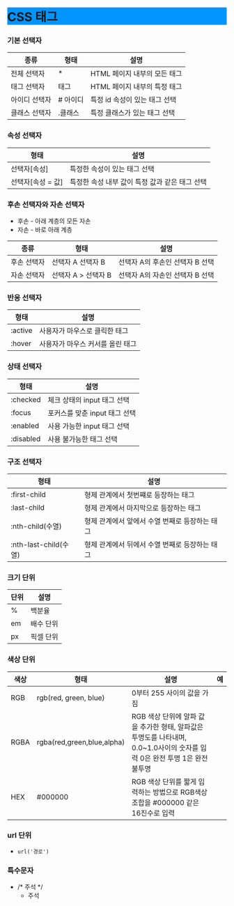 # CSS 태그

### 기본 선택자

| 종류          | 형태     | 설명                          |
| ------------- | -------- | ----------------------------- |
| 전체 선택자   | *        | HTML 페이지 내부의 모든 태그  |
| 태그 선택자   | 태그     | HTML 페이지 내부의 특정 태그  |
| 아이디 선택자 | # 아이디 | 특정 id 속성이 있는 태그 선택 |
| 클래스 선택자 | .클래스  | 특정 클래스가 있는 태그 선택  |

### 속성 선택자

| 형태              | 설명                                           |
| ----------------- | ---------------------------------------------- |
| 선택자[속성]      | 특정한 속성이 있는 태그 선택                   |
| 선택자[속성 = 값] | 특정한 속성 내부 값이 특정 값과 같은 태그 선택 |

### 후손 선택자와 자손 선택자

* 후손 - 아래 계층의 모든 자손
* 자손 - 바로 아래 계층

| 종류        | 형태                | 설명                            |
| ----------- | ------------------- | ------------------------------- |
| 후손 선택자 | 선택자 A 선택자 B   | 선택자 A의 후손인 선택자 B 선택 |
| 자손 선택자 | 선택자 A > 선택자 B | 선택자 A의 자손인 선택자 B 선택 |

### 반응 선택자

| 형태    | 설명                             |
| ------- | -------------------------------- |
| :active | 사용자가 마우스로 클릭한 태그    |
| :hover  | 사용자가 마우스 커서를 올린 태그 |

### 상태 선택자

| 형태      | 설명                          |
| --------- | ----------------------------- |
| :checked  | 체크 상태의 input 태그 선택   |
| :focus    | 포커스를 맞춘 input 태그 선택 |
| :enabled  | 사용 가능한 input 태그 선택   |
| :disabled | 사용 불가능한 태그 선택       |

### 구조 선택자

| 형태                  | 설명                                           |
| --------------------- | ---------------------------------------------- |
| :first-child          | 형제 관계에서 첫번쨰로 등장하는 태그           |
| :last-child           | 형제 관계에서 마지막으로 등장하는 태그         |
| :nth-child(수열)      | 형제 관계에서 앞에서 수열 번째로 등장하는 태그 |
| :nth-last-child(수열) | 형제 관계에서 뒤에서 수열 번째로 등장하는 태그 |

### 크기 단위

| 단위 | 설명      |
| ---- | --------- |
| %    | 백분율    |
| em   | 배수 단위 |
| px   | 픽셀 단위 |

### 색상 단위

| 색상 | 형태                       | 설명                                                         | 예                                                         |
| ---- | -------------------------- | ------------------------------------------------------------ | ---------------------------------------------------------- |
| RGB  | rgb(red, green, blue)      | 0부터 255 사이의 값을 가짐                                   | <style>h1{background-color : rgb(255,255,255);}</style>    |
| RGBA | rgba(red,green,blue,alpha) | RGB 색상 단위에 알파 값을 추가한 형태, 알파값은 투명도를 나타내며, 0.0~1.0사이의 숫자를 입력 0은 완전 투명 1은 완전 불투명 | <style>h1{background-color : rgba(255,255,255,0);}</style> |
| HEX  | #000000                    | RGB 색상 단위를 짧게 입력하는 방법으로 RGB색상 조합을 #000000 같은 16진수로 입력 | <style>h1{background-color : #0094FF;}</style>             |

### url 단위

* `url('경로')`



### 특수문자

* /* 주석 */
  * 주석